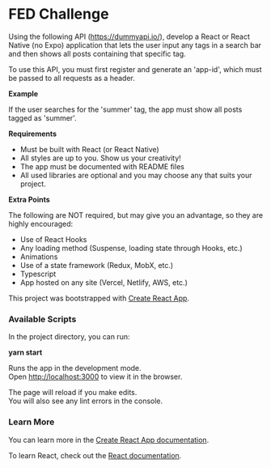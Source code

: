 # FED Challenge

Using the following API (https://dummyapi.io/), develop a React or React Native (no
Expo) application that lets the user input any tags in a search bar and then shows all
posts containing that specific tag.

To use this API, you must first register and generate an 'app-id', which must be passed
to all requests as a header.

**Example**

If the user searches for the 'summer' tag, the app must show all posts tagged as
'summer'.


**Requirements**

- Must be built with React (or React Native)
- All styles are up to you. Show us your creativity!
- The app must be documented with README files
- All used libraries are optional and you may choose any that suits your project.

**Extra Points**

The following are NOT required, but may give you an advantage, so they are highly
encouraged:
- Use of React Hooks
- Any loading method (Suspense, loading state through Hooks, etc.)
- Animations
- Use of a state framework (Redux, MobX, etc.)
- Typescript
- App hosted on any site (Vercel, Netlify, AWS, etc.)

This project was bootstrapped with [Create React App](https://github.com/facebook/create-react-app).

### Available Scripts

In the project directory, you can run:

**yarn start**

Runs the app in the development mode.<br />
Open [http://localhost:3000](http://localhost:3000) to view it in the browser.

The page will reload if you make edits.<br />
You will also see any lint errors in the console.

### Learn More

You can learn more in the [Create React App documentation](https://facebook.github.io/create-react-app/docs/getting-started).

To learn React, check out the [React documentation](https://reactjs.org/).
